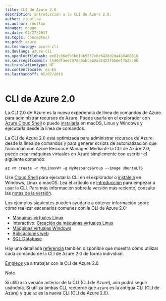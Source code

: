 ```yaml
---
title: CLI de Azure 2.0
description: Introducción a la CLI de Azure 2.0.
author: rloutlaw
ms.author: routlaw
manager: douge
ms.date: 02/27/2017
ms.topic: conceptual
ms.prod: azure
ms.technology: azure-cli
ms.devlang: azure-cli
ms.openlocfilehash: ee82c06e5b5b614b5557c6e6426d2da488468318
ms.sourcegitcommit: 15d6dfaee2075d0abceb2aa2423f0b6ef7b2ac9b
ms.translationtype: HT
ms.contentlocale: es-ES
ms.lasthandoff: 05/07/2018
---
```

# <a name="azure-cli-20"></a>CLI de Azure 2.0

La CLI 2.0 de Azure es la nueva experiencia de línea de comandos de Azure para administrar recursos de Azure.
Puede usarla en el explorador con [Azure Cloud Shell](/azure/cloud-shell/overview) o puede [instalarla](install-azure-cli.md) en macOS, Linux y Windows y ejecutarla desde la línea de comandos.

La CLI de Azure 2.0 está optimizada para administrar recursos de Azure desde la línea de comandos y para generar scripts de automatización que funcionan con Azure Resource Manager. Mediante la CLI de Azure 2.0, puede crear máquinas virtuales en Azure simplemente con escribir el siguiente comando:

```azurecli-interactive
az vm create -n MyLinuxVM -g MyResourceGroup --image UbuntuLTS
```

Use [Cloud Shell](/azure/cloud-shell/overview) para ejecutar la CLI en el explorador o [instálela](install-azure-cli.md) en Windows, Linux o macOS.
Lea el artículo de [introducción](get-started-with-azure-cli.md) para empezar a usar la CLI.
Para más información sobre la versión más reciente, consulte las [notas de la versión](release-notes-azure-cli.md).

Los ejemplos siguientes pueden ayudarle a obtener información sobre cómo realizar escenarios comunes con la CLI de Azure 2.0:
- [Máquinas virtuales Linux](/azure/virtual-machines/virtual-machines-linux-cli-samples?toc=%2fcli%2fazure%2ftoc.json&bc=%2fcli%2fazure%2fbreadcrumb%2ftoc.json)
- Interactivo: [Creación de máquinas virtuales Linux](https://docs.microsoft.com/learn/azure-cli-2-0/index)
- [Máquinas virtuales Windows](/azure/virtual-machines/virtual-machines-windows-cli-samples?toc=%2fcli%2fazure%2ftoc.json&bc=%2fcli%2fazure%2fbreadcrumb%2ftoc.json)
- [Aplicaciones web](/azure/app-service-web/app-service-cli-samples?toc=%2fcli%2fazure%2ftoc.json&bc=%2fcli%2fazure%2fbreadcrumb%2ftoc.json)
- [SQL Database](/azure/sql-database/sql-database-cli-samples?toc=%2fcli%2fazure%2ftoc.json&bc=%2fcli%2fazure%2fbreadcrumb%2ftoc.json)

Hay una detallada [referencia](/cli/azure/reference-index) también disponible que muestra cómo utilizar cada comando de la CLI de Azure 2.0 de forma individual.

[Empiece](get-started-with-azure-cli.md) ya a trabajar con la CLI de Azure 2.0.


> [!NOTE]
> Si utiliza la versión anterior de la CLI (CLI de Azure), aún podrá seguir usándola.
> Si utiliza ambas CLI, recuerde que `azure` es la antigua CLI (CLI de Azure) y que `az` es la nueva CLI (CLI de Azure 2.0).
